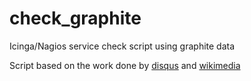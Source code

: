 check_graphite
==============

Icinga/Nagios service check script using graphite data

Script based on the work done by [disqus](https://github.com/disqus/nagios-plugins) and [wikimedia](https://github.com/wikimedia/operations-puppet/blob/production/modules/nagios_common/files/check_commands/check_graphite)
